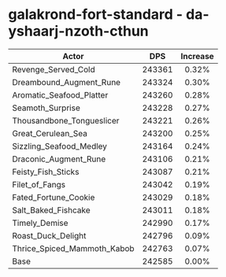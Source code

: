 # galakrond-fort-standard - da-yshaarj-nzoth-cthun
| Actor | DPS | Increase |
|---|:---:|:---:|
|Revenge_Served_Cold|243361|0.32%|
|Dreambound_Augment_Rune|243324|0.30%|
|Aromatic_Seafood_Platter|243260|0.28%|
|Seamoth_Surprise|243228|0.27%|
|Thousandbone_Tongueslicer|243221|0.26%|
|Great_Cerulean_Sea|243200|0.25%|
|Sizzling_Seafood_Medley|243164|0.24%|
|Draconic_Augment_Rune|243106|0.21%|
|Feisty_Fish_Sticks|243087|0.21%|
|Filet_of_Fangs|243042|0.19%|
|Fated_Fortune_Cookie|243029|0.18%|
|Salt_Baked_Fishcake|243011|0.18%|
|Timely_Demise|242990|0.17%|
|Roast_Duck_Delight|242796|0.09%|
|Thrice_Spiced_Mammoth_Kabob|242763|0.07%|
|Base|242585|0.00%|
